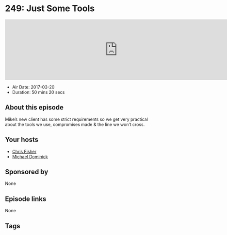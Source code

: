 # 249: Just Some Tools

<iframe src="https://player.fireside.fm/v2/MLf2ZzhC+SKh95WIy?theme=dark" width="740" height="200" frameborder="0" scrolling="no"></iframe>

* Air Date: 2017-03-20
* Duration: 50 mins 20 secs

## About this episode

Mike’s new client has some strict requirements so we get very practical about the tools we  use, compromises made & the line we won’t cross.

## Your hosts
* [Chris Fisher](https://coder.show/hosts/chrislas)
* [Michael Dominick](https://coder.show/hosts/michael)

## Sponsored by

None



## Episode links

None



## Tags

